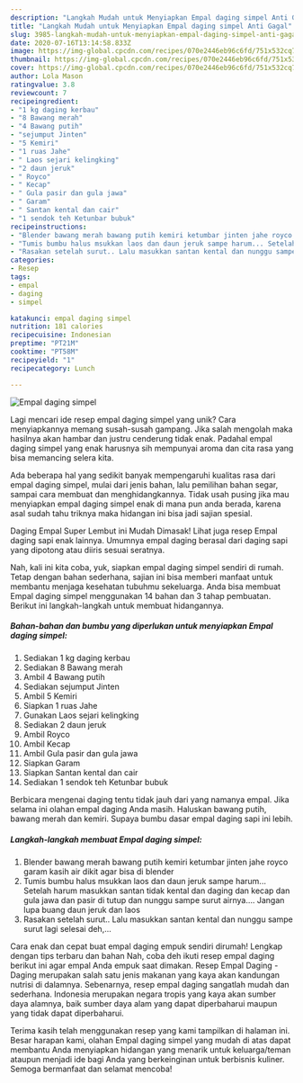 ```yaml
---
description: "Langkah Mudah untuk Menyiapkan Empal daging simpel Anti Gagal"
title: "Langkah Mudah untuk Menyiapkan Empal daging simpel Anti Gagal"
slug: 3985-langkah-mudah-untuk-menyiapkan-empal-daging-simpel-anti-gagal
date: 2020-07-16T13:14:58.833Z
image: https://img-global.cpcdn.com/recipes/070e2446eb96c6fd/751x532cq70/empal-daging-simpel-foto-resep-utama.jpg
thumbnail: https://img-global.cpcdn.com/recipes/070e2446eb96c6fd/751x532cq70/empal-daging-simpel-foto-resep-utama.jpg
cover: https://img-global.cpcdn.com/recipes/070e2446eb96c6fd/751x532cq70/empal-daging-simpel-foto-resep-utama.jpg
author: Lola Mason
ratingvalue: 3.8
reviewcount: 7
recipeingredient:
- "1 kg daging kerbau"
- "8 Bawang merah"
- "4 Bawang putih"
- "sejumput Jinten"
- "5 Kemiri"
- "1 ruas Jahe"
- " Laos sejari kelingking"
- "2 daun jeruk"
- " Royco"
- " Kecap"
- " Gula pasir dan gula jawa"
- " Garam"
- " Santan kental dan cair"
- "1 sendok teh Ketunbar bubuk"
recipeinstructions:
- "Blender bawang merah bawang putih kemiri ketumbar jinten jahe royco garam kasih air dikit agar bisa di blender"
- "Tumis bumbu halus msukkan laos dan daun jeruk sampe harum... Setelah harum masukkan santan tidak kental dan daging dan kecap dan gula jawa dan pasir di tutup dan nunggu sampe surut airnya.... Jangan lupa buang daun jeruk dan laos"
- "Rasakan setelah surut.. Lalu masukkan santan kental dan nunggu sampe surut lagi selesai deh,..."
categories:
- Resep
tags:
- empal
- daging
- simpel

katakunci: empal daging simpel 
nutrition: 181 calories
recipecuisine: Indonesian
preptime: "PT21M"
cooktime: "PT58M"
recipeyield: "1"
recipecategory: Lunch

---
```



![Empal daging simpel](https://img-global.cpcdn.com/recipes/070e2446eb96c6fd/751x532cq70/empal-daging-simpel-foto-resep-utama.jpg)

Lagi mencari ide resep empal daging simpel yang unik? Cara menyiapkannya memang susah-susah gampang. Jika salah mengolah maka hasilnya akan hambar dan justru cenderung tidak enak. Padahal empal daging simpel yang enak harusnya sih mempunyai aroma dan cita rasa yang bisa memancing selera kita.

Ada beberapa hal yang sedikit banyak mempengaruhi kualitas rasa dari empal daging simpel, mulai dari jenis bahan, lalu pemilihan bahan segar, sampai cara membuat dan menghidangkannya. Tidak usah pusing jika mau menyiapkan empal daging simpel enak di mana pun anda berada, karena asal sudah tahu triknya maka hidangan ini bisa jadi sajian spesial.

Daging Empal Super Lembut ini Mudah Dimasak! Lihat juga resep Empal daging sapi enak lainnya. Umumnya empal daging berasal dari daging sapi yang dipotong atau diiris sesuai seratnya.


Nah, kali ini kita coba, yuk, siapkan empal daging simpel sendiri di rumah. Tetap dengan bahan sederhana, sajian ini bisa memberi manfaat untuk membantu menjaga kesehatan tubuhmu sekeluarga. Anda bisa membuat Empal daging simpel menggunakan 14 bahan dan 3 tahap pembuatan. Berikut ini langkah-langkah untuk membuat hidangannya.

<!--inarticleads1-->

##### Bahan-bahan dan bumbu yang diperlukan untuk menyiapkan Empal daging simpel:

1. Sediakan 1 kg daging kerbau
1. Sediakan 8 Bawang merah
1. Ambil 4 Bawang putih
1. Sediakan sejumput Jinten
1. Ambil 5 Kemiri
1. Siapkan 1 ruas Jahe
1. Gunakan  Laos sejari kelingking
1. Sediakan 2 daun jeruk
1. Ambil  Royco
1. Ambil  Kecap
1. Ambil  Gula pasir dan gula jawa
1. Siapkan  Garam
1. Siapkan  Santan kental dan cair
1. Sediakan 1 sendok teh Ketunbar bubuk


Berbicara mengenai daging tentu tidak jauh dari yang namanya empal. Jika selama ini olahan empal daging Anda masih. Haluskan bawang putih, bawang merah dan kemiri. Supaya bumbu dasar empal daging sapi ini lebih. 

<!--inarticleads2-->

##### Langkah-langkah membuat Empal daging simpel:

1. Blender bawang merah bawang putih kemiri ketumbar jinten jahe royco garam kasih air dikit agar bisa di blender
1. Tumis bumbu halus msukkan laos dan daun jeruk sampe harum... Setelah harum masukkan santan tidak kental dan daging dan kecap dan gula jawa dan pasir di tutup dan nunggu sampe surut airnya.... Jangan lupa buang daun jeruk dan laos
1. Rasakan setelah surut.. Lalu masukkan santan kental dan nunggu sampe surut lagi selesai deh,...


Cara enak dan cepat buat empal daging empuk sendiri dirumah! Lengkap dengan tips terbaru dan bahan Nah, coba deh ikuti resep empal daging berikut ini agar empal Anda empuk saat dimakan. Resep Empal Daging - Daging merupakan salah satu jenis makanan yang kaya akan kandungan nutrisi di dalamnya. Sebenarnya, resep empal daging sangatlah mudah dan sederhana. Indonesia merupakan negara tropis yang kaya akan sumber daya alamnya, baik sumber daya alam yang dapat diperbaharui maupun yang tidak dapat diperbaharui. 

Terima kasih telah menggunakan resep yang kami tampilkan di halaman ini. Besar harapan kami, olahan Empal daging simpel yang mudah di atas dapat membantu Anda menyiapkan hidangan yang menarik untuk keluarga/teman ataupun menjadi ide bagi Anda yang berkeinginan untuk berbisnis kuliner. Semoga bermanfaat dan selamat mencoba!
